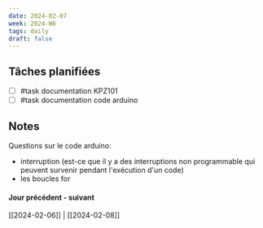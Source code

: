 ```yaml
---
date: 2024-02-07
week: 2024-W6
tags: daily
draft: false 
---
```


## Tâches planifiées

- [ ] #task documentation KPZ101
- [ ] #task documentation code arduino

## Notes

Questions sur le code arduino:
- interruption (est-ce que il y a des interruptions non programmable qui peuvent survenir pendant l'exécution d'un code) 
- les boucles for


#### Jour précédent - suivant 
[[2024-02-06]] | [[2024-02-08]]